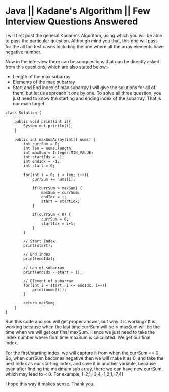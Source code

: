 # Java || Kadane's Algorithm || Few Interview Questions Answered

I will first post the general Kadane's Algorithm, using which you will be able to pass the particular question. Although mind you that, this one will pass for the all the test cases including the one where all the array elements have negative number. 

Now in the interview there can be subquestions that can be directly asked from this questions, which are also stated below:-

* Length of the max subarray
* Elements of the max subarray
* Start and End index of max subarray
I will give the solutions for all of them, but let us approach it one by one. To solve all three question, you just need to know the starting and ending index of the subarray. That is our main target.
```
class Solution {
    
    public void print(int i){
        System.out.println(i);
    }
    
    public int maxSubArray(int[] nums) {
        int currSum = 0;
        int len = nums.length;
        int maxSum = Integer.MIN_VALUE;
        int startIdx = -1;
        int endIdx = -1;
        int start = 0;
        
        for(int i = 0; i < len; i++){
            currSum += nums[i];
            
            if(currSum > maxSum) {
                maxSum = currSum;
                endIdx = i;
                start = startIdx;
            }
            
            if(currSum < 0) {
                currSum = 0;
                startIdx = i+1;
            }
        }
        
        // Start Index
        print(start);
        
        // End Index
        print(endIdx);
        
        // Len of subarray
        print(endIdx - start + 1);
        
        // Element of subarray
        for(int i = start; i <= endIdx; i++){
            print(nums[i]);
        }
        
        return maxSum;
    }
} 
```
Run this code and you will get proper answer, but why it is working? It is working because when the last time currSum will be > maxSum will be the time when we will get our final maxSum. Hence we just need to take the index number where final time maxSum is calculated. We get our final Index.

For the first/starting index, we will capture it from when the currSum == 0. So, when currSum becomes negative then we will make it as 0, and take the next index as our starting index, and save it in another variable, because even after finding the maximum sub array, there we can have new currSum, which may lead to < 0. For example,
[-2,1,-3,4,-1,2,1,-7,4]

I hope this way it makes sense. Thank you.